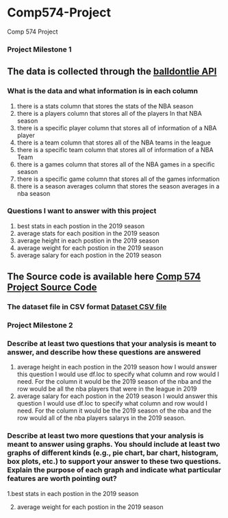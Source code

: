 # Comp574-Project
Comp 574 Project

### Project Milestone 1



## The data is collected through the [balldontlie API](https://www.balldontlie.io/#introduction)


### What is the data and what information is in each column

1. there is a stats column that stores the stats of the NBA season
2. there is a players column that stores all of the players In that NBA season
3. there is a specific player column that stores all of information of a NBA player
4. there is a team column that stores all of the NBA teams in the league
5. there is a specific team column that stores all of information of a NBA Team
6. there is a games column that stores all of the NBA games in a specific season
7. there is a specific game column that stores all of the games information
8. there is a season averages column that stores the season averages in a nba season



### Questions I want to answer with this project

1. best stats in each postion in the 2019 season
2. average stats for each position in the 2019 season
3. average height in each postion in the 2019 season
4. average weight for each postion in the 2019 season
5. average salary for each postion in the 2019 season

## The Source code is available here [Comp 574 Project Source Code](https://github.com/djm11210/Comp574-Project/blob/main/Comp574Project.ipynb)

### The dataset file in CSV format [Dataset CSV file ](https://github.com/djm11210/Comp574-Project/blob/main/data.csv)



### Project Milestone 2

### Describe at least two questions that your analysis is meant to answer, and describe how these questions are answered
1. average height in each postion in the 2019 season how I would answer this question I would use df.loc to specify what column and row would I need. For the column it would be the 2019 season of the nba  and the row would be all the nba players that were in the league in 2019
2. average salary for each postion in the 2019 season I would answer this question I would use df.loc to specify what column and row would I need. For the column it would be the 2019 season of the nba  and the row would all of the nba players salarys in the 2019 season.

### Describe at least two more questions that your analysis is meant to answer using graphs. You should include at least two graphs of different kinds (e.g., pie chart, bar chart, histogram, box plots, etc.) to support your answer to these two questions. Explain the purpose of each graph and indicate what particular features are worth pointing out?
1.best stats in each postion in the 2019 season

2. average weight for each postion in the 2019 season
